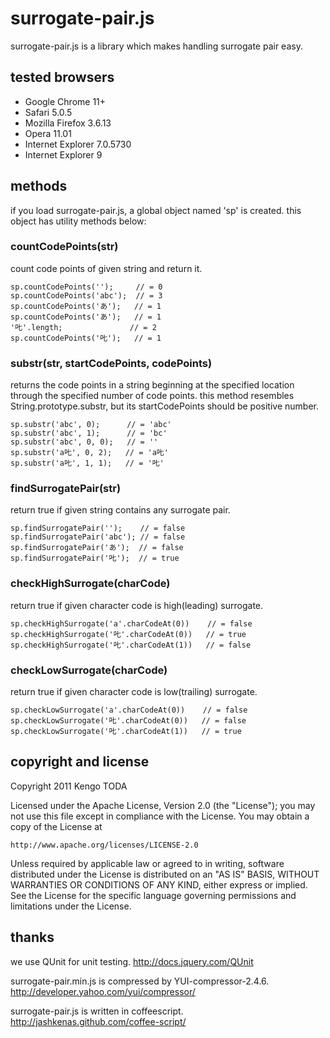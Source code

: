 surrogate-pair.js
=================
surrogate-pair.js is a library which makes handling surrogate pair easy.

tested browsers
---------------
- Google Chrome 11+
- Safari 5.0.5 
- Mozilla Firefox 3.6.13
- Opera 11.01
- Internet Explorer 7.0.5730
- Internet Explorer 9

methods
-------
if you load surrogate-pair.js, a global object named 'sp' is created.
this object has utility methods below:

### countCodePoints(str)
count code points of given string and return it.

    sp.countCodePoints('');     // = 0
    sp.countCodePoints('abc');  // = 3
    sp.countCodePoints('あ');   // = 1
    sp.countCodePoints('あ');   // = 1
    '𠮟'.length;               // = 2
    sp.countCodePoints('𠮟');   // = 1


### substr(str, startCodePoints, codePoints)
returns the code points in a string beginning at the specified location through the specified number of code points.
this method resembles String.prototype.substr, but its startCodePoints should be positive number.

    sp.substr('abc', 0);      // = 'abc'
    sp.substr('abc', 1);      // = 'bc'
    sp.substr('abc', 0, 0);   // = ''
    sp.substr('a𠮟', 0, 2);   // = 'a𠮟'
    sp.substr('a𠮟', 1, 1);   // = '𠮟'


### findSurrogatePair(str)
return true if given string contains any surrogate pair.

    sp.findSurrogatePair('');    // = false
    sp.findSurrogatePair('abc'); // = false
    sp.findSurrogatePair('あ');  // = false
    sp.findSurrogatePair('𠮟');  // = true

### checkHighSurrogate(charCode)
return true if given character code is high(leading) surrogate.

    sp.checkHighSurrogate('a'.charCodeAt(0))    // = false
    sp.checkHighSurrogate('𠮟'.charCodeAt(0))   // = true
    sp.checkHighSurrogate('𠮟'.charCodeAt(1))   // = false

### checkLowSurrogate(charCode)
return true if given character code is low(trailing) surrogate.

    sp.checkLowSurrogate('a'.charCodeAt(0))    // = false
    sp.checkLowSurrogate('𠮟'.charCodeAt(0))   // = false
    sp.checkLowSurrogate('𠮟'.charCodeAt(1))   // = true


copyright and license
---------------------
Copyright 2011 Kengo TODA

Licensed under the Apache License, Version 2.0 (the "License");
you may not use this file except in compliance with the License.
You may obtain a copy of the License at

    http://www.apache.org/licenses/LICENSE-2.0

Unless required by applicable law or agreed to in writing, software
distributed under the License is distributed on an "AS IS" BASIS,
WITHOUT WARRANTIES OR CONDITIONS OF ANY KIND, either express or implied.
See the License for the specific language governing permissions and
limitations under the License.


thanks
------
we use QUnit for unit testing.
http://docs.jquery.com/QUnit

surrogate-pair.min.js is compressed by YUI-compressor-2.4.6.
http://developer.yahoo.com/yui/compressor/

surrogate-pair.js is written in coffeescript.
http://jashkenas.github.com/coffee-script/

